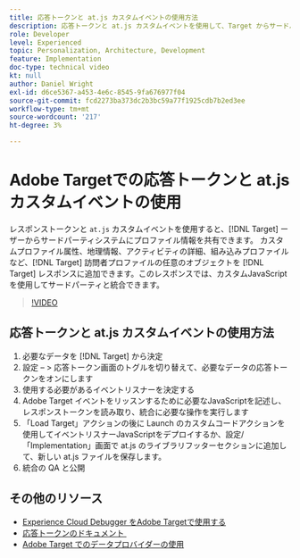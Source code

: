 ```yaml
---
title: 応答トークンと at.js カスタムイベントの使用方法
description: 応答トークンと at.js カスタムイベントを使用して、Target からサードパーティシステムにプロファイル情報を共有する方法を説明します。
role: Developer
level: Experienced
topic: Personalization, Architecture, Development
feature: Implementation
doc-type: technical video
kt: null
author: Daniel Wright
exl-id: d6ce5367-a453-4e6c-8545-9fa676977f04
source-git-commit: fcd2273ba373dc2b3bc59a77f1925cdb7b2ed3ee
workflow-type: tm+mt
source-wordcount: '217'
ht-degree: 3%

---
```


# Adobe Targetでの応答トークンと at.js カスタムイベントの使用

レスポンストークンと `at.js` カスタムイベントを使用すると、[!DNL Target] ーザーからサードパーティシステムにプロファイル情報を共有できます。 カスタムプロファイル属性、地理情報、アクティビティの詳細、組み込みプロファイルなど、[!DNL Target] 訪問者プロファイルの任意のオブジェクトを [!DNL Target] レスポンスに追加できます。このレスポンスでは、カスタムJavaScriptを使用してサードパーティと統合できます。

>[!VIDEO](https://video.tv.adobe.com/v/34066/?quality=12&captions=jpn)

## 応答トークンと at.js カスタムイベントの使用方法

1. 必要なデータを [!DNL Target] から決定
1. 設定 – > 応答トークン画面のトグルを切り替えて、必要なデータの応答トークンをオンにします
1. 使用する必要があるイベントリスナーを決定する
1. Adobe Target イベントをリッスンするために必要なJavaScriptを記述し、レスポンストークンを読み取り、統合に必要な操作を実行します
1. 「Load Target」アクションの後に Launch のカスタムコードアクションを使用してイベントリスナーJavaScriptをデプロイするか、設定/「Implementation」画面で at.js のライブラリフッターセクションに追加して、新しい at.js ファイルを保存します。
1. 統合の QA と公開

## その他のリソース

* [Experience Cloud Debugger をAdobe Targetで使用する](../troubleshooting/troubleshoot-with-the-experience-cloud-debugger.md)
* [&#x200B; 応答トークンのドキュメント &#x200B;](https://experienceleague.adobe.com/docs/target/using/administer/response-tokens.html?lang=ja)
* [Adobe Target でのデータプロバイダーの使用](use-data-providers-to-integrate-third-party-data.md)
